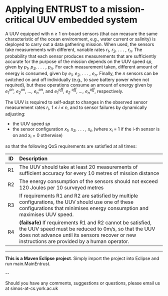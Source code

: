 Applying ENTRUST to a mission-critical UUV embedded system
=======
 A UUV equipped with n ≥ 1 on-board sensors (that can measure the same characteristic of the ocean environment, e.g., water current or salinity) is deployed to carry out a data gathering mission. When used, the sensors take measurements with different, variable rates  <i> r<sub>1</sub>, r<sub>2</sub>, . . . , r<sub>n</sub></i>. The probability that each sensor produces measurements that are sufficiently accurate for the purpose of the mission depends on the UUV speed <i>sp</i>, given by <i>p<sub>1</sub>, p<sub>2</sub>, . . . , p<sub>n</sub></i>. For each measurement taken, different amount of energy is consumed, given by <i>e<sub>1</sub>, e<sub>2</sub>, . . . , e<sub>n</sub></i>. Finally, the <i>n</i> sensors can be switched on and off individually (e.g., to save battery power when not required), but these operations consume an amount of energy given by <i>e<sub>1</sub><sup>on</sup>, e<sub>2</sub><sup>on</sup>, ..., e<sub>n</sub><sup>on</sup></i>, and <i>e<sub>1</sub><sup>off</sup>, e<sub>2</sub> <sup>off</sup>, ..., e<sub>n</sub><sup>off</sup></i>, respectively.
 
 The UUV is required to self-adapt to changes in the observed sensor measurement rates <i>r<sub>i</sub>, 1 ≤ i ≤ n</i>, and to sensor failures by dynamically adjusting:
 * the UUV speed <i>sp</i>
 * the sensor configuration <i>x<sub>1</sub>, x<sub>2</sub>, . . . , x<sub>n</sub></i> (where x<sub>i</sub> = 1 if the i-th sensor is on and x<sub>i</sub> = 0 otherwise)

so that the following QoS requirements are satisfied at all times:

| ID        | Description 
| ------------- |:-------------|
| R1   | The UUV should take at least 20 measurements of sufficient accuracy for every 10 metres of mission distance|
| R2   | The energy consumption of the sensors should not exceed 120 Joules per 10 surveyed metres|
| R3   | If requirements R1 and R2 are satisfied by multiple configurations, the UUV should use one of these configurations that minimises energy consumption and maximises UUV speed.
| R4   | **(failsafe)** If requirements R1 and R2 cannot be satisfied, the UUV speed must be reduced to 0m/s, so that the UUV does not advance until its sensors recover or new instructions are provided by a human operator.  

***
    
**This is a Maven Eclipse project**. Simply import the project into Eclipse and run main.MainEntrust.

--
   
   
Should you have any comments, suggestions or questions, please email us at simos-at-cs.york.ac.uk
